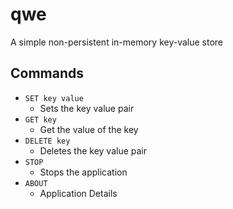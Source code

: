 # qwe
A simple non-persistent in-memory key-value store

## Commands
 - `SET key value`
    - Sets the key value pair
 - `GET key`
    - Get the value of the key
 - `DELETE key`
    - Deletes the key value pair
 - `STOP`
    - Stops the application
 - `ABOUT`
    - Application Details